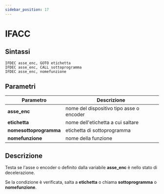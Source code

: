 ```yaml
---
sidebar_position: 17
---
```


# IFACC

## Sintassi

  ```
IFDEC asse_enc, GOTO etichetta
IFDEC asse_enc, CALL sottoprogramma
IFDEC asse_enc, nomefunzione
  ```

## Parametri
|Parametro                    | Descrizione                                                                                           |                
|-----------------------------|-------------------------------------------------------------------------------------------------------|
| **asse_enc**                | nome del dispositivo tipo asse o encoder                                                              |         
| **etichetta**               | nome dell'etichetta a cui saltare                                                                     | 
| **nomesottoprogramma**      | etichetta di sottoprogramma                                                                           |
| **nomefunzione**            | nome della funzione                                                                                   |    

## Descrizione
Testa se l'asse o encoder o definito dalla variabile **asse_enc** è nello stato di decelerazione.

Se la condizione è verificata, salta a **etichetta** o chiama **sottoprogramma** o **nomefunzione**.